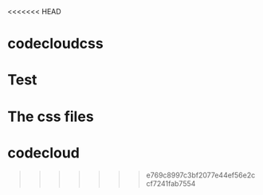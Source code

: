 <<<<<<< HEAD
# codecloudcss
# Test
The css files
=======
# codecloud
>>>>>>> e769c8997c3bf2077e44ef56e2ccf7241fab7554
